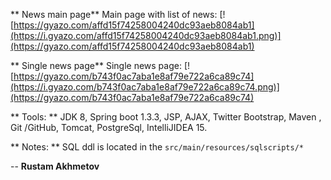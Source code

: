 ** News main page**
Main page with list of news:
[![https://gyazo.com/affd15f74258004240dc93aeb8084ab1](https://i.gyazo.com/affd15f74258004240dc93aeb8084ab1.png)](https://gyazo.com/affd15f74258004240dc93aeb8084ab1)

** Single news page**
Single news page:
[![https://gyazo.com/b743f0ac7aba1e8af79e722a6ca89c74](https://i.gyazo.com/b743f0ac7aba1e8af79e722a6ca89c74.png)](https://gyazo.com/b743f0ac7aba1e8af79e722a6ca89c74)

** Tools: **
JDK 8, Spring boot 1.3.3, JSP, AJAX, Twitter Bootstrap, Maven , Git /GitHub, Tomcat, PostgreSql, IntelliJIDEA 15.

** Notes: **
SQL ddl is located in the `src/main/resources/sqlscripts/*`

--
**Rustam Akhmetov**